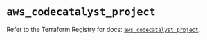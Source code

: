 # `aws_codecatalyst_project`

Refer to the Terraform Registry for docs: [`aws_codecatalyst_project`](https://registry.terraform.io/providers/hashicorp/aws/5.90.0/docs/resources/codecatalyst_project).
